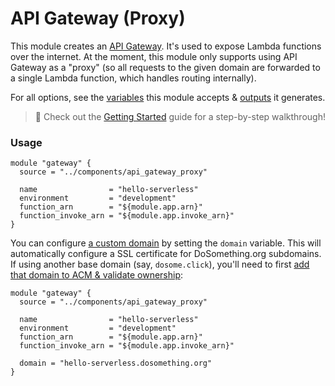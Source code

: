 # API Gateway (Proxy)

This module creates an [API Gateway](https://aws.amazon.com/api-gateway/). It's used to expose Lambda functions over the internet. At the moment, this module only supports using API Gateway as a "proxy" (so all requests to the given domain are forwarded to a single Lambda function, which handles routing internally).

For all options, see the [variables](https://github.com/DoSomething/infrastructure/blob/master/components/api_gateway_proxy/variables.tf) this module accepts & [outputs](https://github.com/DoSomething/infrastructure/blob/master/components/api_gateway_proxy/outputs.tf) it generates.

> :wave: Check out the [Getting Started](https://github.com/DoSomething/infrastructure/blob/master/docs/serverless-guide.md) guide for a step-by-step walkthrough!

### Usage

```hcl
module "gateway" {
  source = "../components/api_gateway_proxy"

  name                = "hello-serverless"
  environment         = "development"
  function_arn        = "${module.app.arn}"
  function_invoke_arn = "${module.app.invoke_arn}"
}
```

You can configure [a custom domain](https://github.com/DoSomething/infrastructure/blob/master/docs/serverless-guide.md#bonus-add-a-custom-domain) by setting the `domain` variable. This will automatically configure a SSL certificate for DoSomething.org subdomains. If using another base domain (say, `dosome.click`), you'll need to first [add that domain to ACM & validate ownership](https://docs.aws.amazon.com/acm/latest/userguide/gs-acm-request-public.html):

```hcl
module "gateway" {
  source = "../components/api_gateway_proxy"

  name                = "hello-serverless"
  environment         = "development"
  function_arn        = "${module.app.arn}"
  function_invoke_arn = "${module.app.invoke_arn}"

  domain = "hello-serverless.dosomething.org"
}
```
